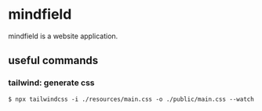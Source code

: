 # mindfield

mindfield is a website application.

## useful commands

### tailwind: generate css

```shell
$ npx tailwindcss -i ./resources/main.css -o ./public/main.css --watch
```
